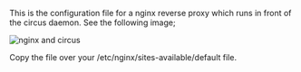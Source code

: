 This is the configuration file for a nginx reverse proxy which runs in front of
the circus daemon. See the following image;

![nginx and circus](http://circus.readthedocs.org/en/latest/_images/circus-stack.png)

Copy the file over your /etc/nginx/sites-available/default file.
